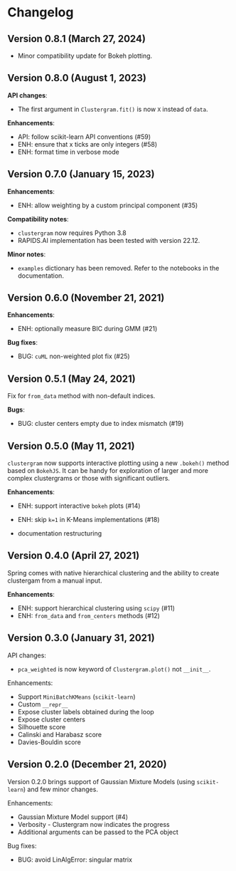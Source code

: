 # Changelog

## Version 0.8.1 (March 27, 2024)

- Minor compatibility update for Bokeh plotting.

## Version 0.8.0 (August 1, 2023)

__API changes__:

- The first argument in ``Clustergram.fit()`` is now ``X`` instead of ``data``.

__Enhancements__:

- API: follow scikit-learn API conventions (#59)
- ENH: ensure that x ticks are only integers (#58)
- ENH: format time in verbose mode


## Version 0.7.0 (January 15, 2023)

__Enhancements__:

- ENH: allow weighting by a custom principal component (#35)

__Compatibility notes__:

- ``clustergram`` now requires Python 3.8
- RAPIDS.AI implementation has been tested with version 22.12.

__Minor notes__:

- ``examples`` dictionary has been removed. Refer to the notebooks in the documentation.

## Version 0.6.0 (November 21, 2021)

__Enhancements__:

- ENH: optionally measure BIC during GMM (#21)

__Bug fixes__:

- BUG: ``cuML`` non-weighted plot fix (#25)

## Version 0.5.1 (May 24, 2021)

Fix for ``from_data`` method with non-default indices.

__Bugs__:

- BUG: cluster centers empty due to index mismatch (#19)

## Version 0.5.0 (May 11, 2021)

``clustergram`` now supports interactive plotting using a new `.bokeh()` method based on ``BokehJS``. It
can be handy for exploration of larger and more complex clustergrams or those with significant outliers.

__Enhancements__:

- ENH: support interactive ``bokeh`` plots (#14)
- ENH: skip ``k=1`` in K-Means implementations (#18)

- documentation restructuring

## Version 0.4.0 (April 27, 2021)

Spring comes with native hierarchical clustering and the ability to create clustergam from a manual input.

__Enhancements__:

- ENH: support hierarchical clustering using ``scipy`` (#11)
- ENH: ``from_data`` and ``from_centers`` methods (#12)

## Version 0.3.0 (January 31, 2021)

API changes:

- ``pca_weighted`` is now keyword of ``Clustergram.plot()`` not ``__init__``.

Enhancements:

- Support ``MiniBatchKMeans`` (``scikit-learn``)
- Custom ``__repr__``
- Expose cluster labels obtained during the loop
- Expose cluster centers
- Silhouette score
- Calinski and Harabasz score
- Davies-Bouldin score

## Version 0.2.0 (December 21, 2020)

Version 0.2.0 brings support of Gaussian Mixture Models (using ``scikit-learn``) and few minor changes.

Enhancements:

- Gaussian Mixture Model support (#4)
- Verbosity - Clustergram now indicates the progress
- Additional arguments can be passed to the PCA object

Bug fixes:

- BUG: avoid LinAlgError: singular matrix
